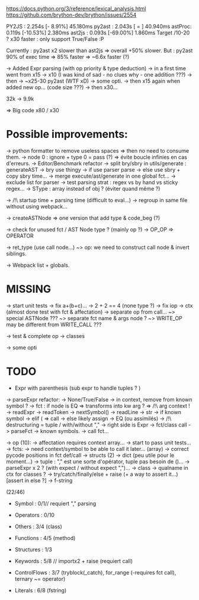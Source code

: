 https://docs.python.org/3/reference/lexical_analysis.html
https://github.com/brython-dev/brython/issues/2554

PY2JS      :  2.254s [- 8.91%]  45.180ms
    py2ast :  2.043s [   =   ]  40.940ms
    astProc:  0.119s [-10.53%]   2.380ms
    ast2js :  0.093s [-69.00%]   1.860ms
Target /10-20 ? x30 faster : only support True/False :P

Currently : py2ast x2 slower than ast2js => overall +50% slower.
But : py2ast 90% of exec time => 85% faster => ~6.6x faster (?)

-> Added Expr parsing (with op priority & type deduction)
    -> in a first time went from x15 -> x10 (I was kind of sad - no clues why - one addition ???)
    -> then -> ~x25-30 py2ast (WTF xD) -> some opti.
    -> then x15 again when added new op... (code size ???)
    -> then x30...

32k -> 9.9k

=> Big code x80 / x30

Possible improvements:
=====================

-> python formatter to remove useless spaces
    => then no need to consume them.
-> node 0 : ignore + type 0 = pass (?) => évite boucle infinies en cas d'erreurs.
-> Editor/Benchmark refactor
    -> split bry/sbry in utils/generate : generateAST
        -> bry use thingy
        -> if use parser parse
        -> else use sbry + copy sbry time...
    -> merge execute/ast/generate in one global fct...
    -> exclude list for parser
-> test parsing strat : regex vs by hand vs sticky regex...
-> SType : array instead of obj ? (éviter quand même ?)

-> /!\ startup time + parsing time (difficult to eval...)
-> regroup in same file without using webpack...

-> createASTNode => one version that add type & code_beg (?)

-> check for unused fct / AST Node type ? (mainly op ?)
-> OP_OP => OPERATOR

-> ret_type (use call node...) ~> op: we need to construct call node & invert siblings.

-> Webpack list + globals.

MISSING
=======

-> start unit tests 
    -> fix a+(b+c)...
        -> 2 + 2 == 4 (none type ?)
    -> fix iop
    -> ctx (almost done test with fct & affectation)
    -> separate op from call...
        ~> special ASTNode ???
        ~> separate fct name & args node ?
        ~> WRITE_OP may be different from WRITE_CALL ???

-> test & complete op
-> classes

-> some opti

TODO
====

- Expr with parenthesis (sub expr to handle tuples ? )

-> parseExpr refactor:
    -> None/True/False -> in context, remove from known symbol ?
    -> fct : if node is EQ => transforms into kw arg ?
        => /!\ arg context !
    -> readExpr
        -> readToken
            -> nextSymbol()
    -> readLine
        -> str
            -> if known symbol
            -> elif ( => call
            -> else likely assign
        -> EQ (ou assimilés)
            -> /!\ destructuring = tuple / with/without ","
            -> right side is Expr
        -> fct/class call
            -> parseFct
        -> known symbols.
            -> call fct...

-> op (10):
-> affectation requires context array...
-> start to pass unit tests...
-> fcts:
    -> need context/symbol to be able to call it later... (array)
    -> correct pycode positions in fct def/call
-> structs (2)
    -> dict (peu utile pour le moment...)
    -> tuple : "," est une sorte d'opérator, tuple pas besoin de ()...
        -> parseExpr x 2 ? (with expect / without expect ",")...
-> class
    -> qualname in ctx for classes ?
-> try/catch/finally/else + raise (+ a way to assert it...) [assert in else ?]
-> f-string

(22/46)
- Symbol       : 0/1// requiert "," parsing
- Operators    : 0/10

- Others       : 3/4 (class)
- Functions    : 4/5 (method)

- Structures   : 1/3

- Keywords     : 5/8  // importx2 + raise (requiert call)
- ControlFlows : 3/7 (tryblock(_catch), for_range (-requires fct call), ternary ~= operator)

- Literals     : 6/8 (fstring)